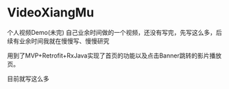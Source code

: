 # VideoXiangMu
个人视频Demo(未完)
自己业余时间做的一个视频，还没有写完，先写这么多，后续有业余时间我就在慢慢写、慢慢研究


用到了MVP+Retrofit+RxJava实现了首页的功能以及点击Banner跳转的影片播放页。


目前就写这么多
